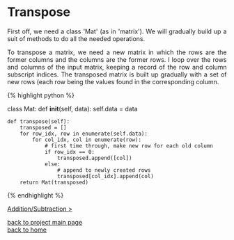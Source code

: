 # Transpose
<div style="text-align: justify">
First off, we need a class 'Mat' (as in 'matrix'). We will gradually build up a
suit of methods to do all the needed operations. 

To transpose a matrix, we need a new matrix in which the rows are the former
columns and the columns are the former rows. I loop over the rows and columns
of the input matrix, keeping a record of the row and column subscript indices.
The transposed matrix is built up gradually with a set of new rows (each row
being the values found in the corresponding column.
</div>

{% highlight python %}

class Mat:
    def __init__(self, data):
        self.data = data

    def transpose(self):
        transposed = []
        for row_idx, row in enumerate(self.data):
            for col_idx, col in enumerate(row):
                # first time through, make new row for each old column
                if row_idx == 0:
                    transposed.append([col])
                else:
                    # append to newly created rows
                    transposed[col_idx].append(col)
        return Mat(transposed)

{% endhighlight %}

[Addition/Subtraction >](./addition_subtraction.md)

[back to project main page](./numpy_from_scratch.md)\
[back to home](../README.md)
